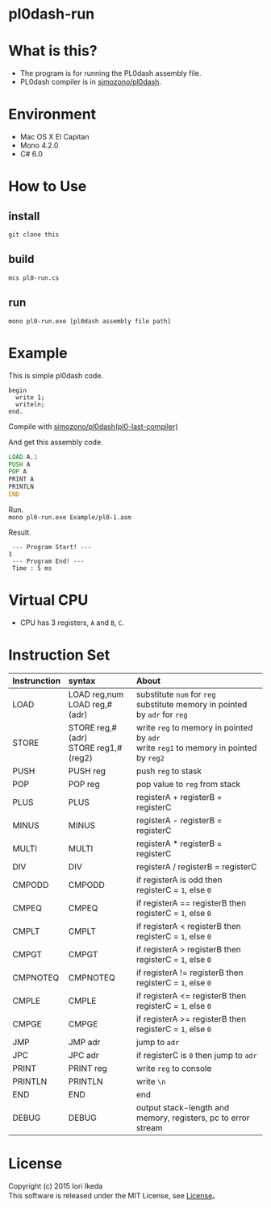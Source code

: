 # pl0dash-run

# What is this?
+ The program is for  running the PL0dash assembly file.
+ PL0dash compiler is in [simozono/pl0dash](https://github.com/simozono/pl0dash).

# Environment
+ Mac OS X El Capitan
+ Mono 4.2.0
+ C# 6.0

# How to Use

## install
`git clone this`

## build
`mcs pl0-run.cs`

## run
`mono pl0-run.exe [pl0dash assembly file path]`

# Example

This is simple pl0dash code.
```c:pl0dash.pl0
begin
  write 1;
  writeln;
end.
```
Compile with [simozono/pl0dash(pl0-last-compiler)](https://github.com/simozono/pl0dash)

And get this assembly code.
```text:Example/pl0-1.asm
LOAD A,1
PUSH A
POP A
PRINT A
PRINTLN
END
```

Run.  
`mono pl0-run.exe Example/pl0-1.asm`

Result.
```test:result
 --- Program Start! ---
1
 --- Program End! ---
 Time : 5 ms
```

# Virtual CPU
+ CPU has 3 registers, `A` and `B`, `C`.

# Instruction Set
|Instrunction|               syntax                 |About|
|:-----------|:-------------------------------------|:----|
|LOAD        |LOAD reg,num<br>LOAD reg,#(adr)       |substitute `num` for `reg`<br>substitute memory in pointed by `adr` for `reg`|
|STORE       |STORE reg,#(adr)<br>STORE reg1,#(reg2)|write `reg` to memory in pointed by `adr`<br>write `reg1` to memory in pointed by `reg2`|
|PUSH        |PUSH reg                              |push `reg` to stask|
|POP         |POP reg                               |pop value to `reg` from stack|
|PLUS        |PLUS                                  |registerA + registerB = registerC|
|MINUS       |MINUS                                 |registerA - registerB = registerC|
|MULTI       |MULTI                                 |registerA * registerB = registerC|
|DIV         |DIV                                   |registerA / registerB = registerC|
|CMPODD      |CMPODD                                |if registerA is odd then registerC = `1`, else `0`|
|CMPEQ       |CMPEQ                                 |if registerA == registerB then registerC = `1`, else `0`|
|CMPLT       |CMPLT                                 |if registerA < registerB then registerC = `1`, else `0`|
|CMPGT       |CMPGT                                 |if registerA > registerB then registerC = `1`, else `0`|
|CMPNOTEQ    |CMPNOTEQ                              |if registerA != registerB then registerC = `1`, else `0`|
|CMPLE       |CMPLE                                 |if registerA <= registerB then registerC = `1`, else `0`|
|CMPGE       |CMPGE                                 |if registerA >= registerB then registerC = `1`, else `0`|
|JMP         |JMP adr                               |jump to `adr`|
|JPC         |JPC adr                               |if registerC is `0` then jump to `adr`|
|PRINT       |PRINT reg                             |write `reg` to console|
|PRINTLN     |PRINTLN                               |write `\n`|
|END         |END                                   |end|
|DEBUG       |DEBUG                                 |output stack-length and memory, registers, pc to error stream|

# License
Copyright (c) 2015 Iori Ikeda  
This software is released under the MIT License, see [License](https://github.com/NotFounds/pl0dash-run/blob/master/LICENSE)。
